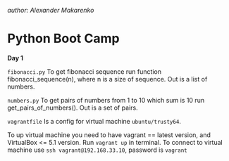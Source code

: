 *author: Alexander Makarenko*

# Python Boot Camp

**Day 1**

`fibonacci.py` To get fibonacci sequence run function fibonacci_sequence(n), where n is a size of sequence. Out is a list of numbers.

`numbers.py` To get pairs of numbers from 1 to 10 which sum is 10 run get_pairs_of_numbers(). Out is a set of pairs.

`vagrantfile` Is a config for virtual machine `ubuntu/trusty64`.

To up virtual machine you need to have vagrant == latest version, and VirtualBox <= 5.1 version.
Run `vagrant up` in terminal.
To connect to virtual machine use `ssh vagrant@192.168.33.10`, password is `vagrant`
